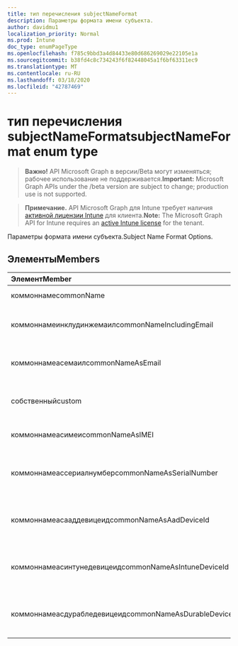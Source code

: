 ```yaml
---
title: тип перечисления subjectNameFormat
description: Параметры формата имени субъекта.
author: davidmu1
localization_priority: Normal
ms.prod: Intune
doc_type: enumPageType
ms.openlocfilehash: f785c9bbd3a4d84433e80d686269029e22105e1a
ms.sourcegitcommit: b38fd4c8c734243f6f82448045a1f6bf63311ec9
ms.translationtype: MT
ms.contentlocale: ru-RU
ms.lasthandoff: 03/18/2020
ms.locfileid: "42787469"
---
```

# <a name="subjectnameformat-enum-type"></a><span data-ttu-id="dd142-103">тип перечисления subjectNameFormat</span><span class="sxs-lookup"><span data-stu-id="dd142-103">subjectNameFormat enum type</span></span>

> <span data-ttu-id="dd142-104">**Важно!** API Microsoft Graph в версии/Beta могут изменяться; рабочее использование не поддерживается.</span><span class="sxs-lookup"><span data-stu-id="dd142-104">**Important:** Microsoft Graph APIs under the /beta version are subject to change; production use is not supported.</span></span>

> <span data-ttu-id="dd142-105">**Примечание.** API Microsoft Graph для Intune требует наличия [активной лицензии Intune](https://go.microsoft.com/fwlink/?linkid=839381) для клиента.</span><span class="sxs-lookup"><span data-stu-id="dd142-105">**Note:** The Microsoft Graph API for Intune requires an [active Intune license](https://go.microsoft.com/fwlink/?linkid=839381) for the tenant.</span></span>

<span data-ttu-id="dd142-106">Параметры формата имени субъекта.</span><span class="sxs-lookup"><span data-stu-id="dd142-106">Subject Name Format Options.</span></span>

## <a name="members"></a><span data-ttu-id="dd142-107">Элементы</span><span class="sxs-lookup"><span data-stu-id="dd142-107">Members</span></span>
|<span data-ttu-id="dd142-108">Элемент</span><span class="sxs-lookup"><span data-stu-id="dd142-108">Member</span></span>|<span data-ttu-id="dd142-109">Значение</span><span class="sxs-lookup"><span data-stu-id="dd142-109">Value</span></span>|<span data-ttu-id="dd142-110">Описание</span><span class="sxs-lookup"><span data-stu-id="dd142-110">Description</span></span>|
|:---|:---|:---|
|<span data-ttu-id="dd142-111">коммоннаме</span><span class="sxs-lookup"><span data-stu-id="dd142-111">commonName</span></span>|<span data-ttu-id="dd142-112">нуль</span><span class="sxs-lookup"><span data-stu-id="dd142-112">0</span></span>|<span data-ttu-id="dd142-113">Общее имя.</span><span class="sxs-lookup"><span data-stu-id="dd142-113">Common name.</span></span>|
|<span data-ttu-id="dd142-114">коммоннамеинклудинжемаил</span><span class="sxs-lookup"><span data-stu-id="dd142-114">commonNameIncludingEmail</span></span>|<span data-ttu-id="dd142-115">1,1</span><span class="sxs-lookup"><span data-stu-id="dd142-115">1</span></span>|<span data-ttu-id="dd142-116">Общее имя, включая электронную почту.</span><span class="sxs-lookup"><span data-stu-id="dd142-116">Common Name Including Email.</span></span>|
|<span data-ttu-id="dd142-117">коммоннамеасемаил</span><span class="sxs-lookup"><span data-stu-id="dd142-117">commonNameAsEmail</span></span>|<span data-ttu-id="dd142-118">2</span><span class="sxs-lookup"><span data-stu-id="dd142-118">2</span></span>|<span data-ttu-id="dd142-119">Общее имя как электронная почта.</span><span class="sxs-lookup"><span data-stu-id="dd142-119">Common Name As Email.</span></span>|
|<span data-ttu-id="dd142-120">собственный</span><span class="sxs-lookup"><span data-stu-id="dd142-120">custom</span></span>|<span data-ttu-id="dd142-121">4</span><span class="sxs-lookup"><span data-stu-id="dd142-121">3</span></span>|<span data-ttu-id="dd142-122">Настраиваемый формат имени субъекта.</span><span class="sxs-lookup"><span data-stu-id="dd142-122">Custom subject name format.</span></span>|
|<span data-ttu-id="dd142-123">коммоннамеасимеи</span><span class="sxs-lookup"><span data-stu-id="dd142-123">commonNameAsIMEI</span></span>|<span data-ttu-id="dd142-124">5 </span><span class="sxs-lookup"><span data-stu-id="dd142-124">5</span></span>|<span data-ttu-id="dd142-125">Общее имя в виде IMEI.</span><span class="sxs-lookup"><span data-stu-id="dd142-125">Common Name As IMEI.</span></span>|
|<span data-ttu-id="dd142-126">коммоннамеассериалнумбер</span><span class="sxs-lookup"><span data-stu-id="dd142-126">commonNameAsSerialNumber</span></span>|<span data-ttu-id="dd142-127">6 </span><span class="sxs-lookup"><span data-stu-id="dd142-127">6</span></span>|<span data-ttu-id="dd142-128">Общее имя в виде порядкового номера.</span><span class="sxs-lookup"><span data-stu-id="dd142-128">Common Name As Serial Number.</span></span>|
|<span data-ttu-id="dd142-129">коммоннамеасааддевицеид</span><span class="sxs-lookup"><span data-stu-id="dd142-129">commonNameAsAadDeviceId</span></span>|<span data-ttu-id="dd142-130">7 </span><span class="sxs-lookup"><span data-stu-id="dd142-130">7</span></span>|<span data-ttu-id="dd142-131">Общее имя в виде порядкового номера.</span><span class="sxs-lookup"><span data-stu-id="dd142-131">Common Name As Serial Number.</span></span>|
|<span data-ttu-id="dd142-132">коммоннамеасинтунедевицеид</span><span class="sxs-lookup"><span data-stu-id="dd142-132">commonNameAsIntuneDeviceId</span></span>|<span data-ttu-id="dd142-133">8 </span><span class="sxs-lookup"><span data-stu-id="dd142-133">8</span></span>|<span data-ttu-id="dd142-134">Общее имя в виде порядкового номера.</span><span class="sxs-lookup"><span data-stu-id="dd142-134">Common Name As Serial Number.</span></span>|
|<span data-ttu-id="dd142-135">коммоннамеасдурабледевицеид</span><span class="sxs-lookup"><span data-stu-id="dd142-135">commonNameAsDurableDeviceId</span></span>|<span data-ttu-id="dd142-136">9 </span><span class="sxs-lookup"><span data-stu-id="dd142-136">9</span></span>|<span data-ttu-id="dd142-137">Общее имя в виде порядкового номера.</span><span class="sxs-lookup"><span data-stu-id="dd142-137">Common Name As Serial Number.</span></span>|



